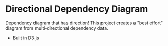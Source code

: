 Directional Dependency Diagram
=====================
Dependency diagram that has direction! This project creates a "best effort" diagram from multi-directional dependency data.
- Built in D3.js
